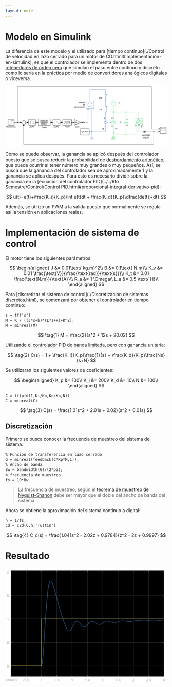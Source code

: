 ```yaml
---
layout: note
---
```


# Modelo en Simulink
La diferencia de este modelo y el utilizado para [tiempo continuo](./Control de velocidad en lazo cerrado para un motor de CD.html#implementación-en-simulink), es que el controlador se implementa dentro de dos [retenedores de orden cero](https://en.wikipedia.org/wiki/Zero-order_hold) que simulan el paso entre continuo y discreto como lo sería en la práctica por medio de convertidores analógicos digitales o viceversa.

![Modelo en Simulink de un control discreto de velocidad en lazo cerrado](../../img/sim-control-discreto-velocidad-lazo-cerrado.png)

Como se puede observar, la ganancia se aplicó después del controlador puesto que se busca reducir la probabilidad de [desbordamiento aritmético](https://es.wikipedia.org/wiki/Desbordamiento_aritm%C3%A9tico), que puede ocurrir al tener número muy grandes o muy pequeños. Así, se busca que la ganancia del controlador sea de aproximadamente 1 y la ganancia se aplica después. Para esto es necesario dividir sobre la ganancia en la [ecuación del controlador PID](../../6to Semestre/Control/Control PID.html#proporcional-integral-derivativo-pid):

$$
u(t)=e(t)+\frac{K_i}{K_p}\int e(t)dt + \frac{K_d}{K_p}\dfrac{de(t)}{dt}
$$

Además, se utilizó un PWM a la salida puesto que normalmente se regula así la tensión en aplicaciones reales.

# Implementación de sistema de control
El motor tiene los siguientes parámetros:

$$
\begin{aligned}
    J &= 0.01\text{ kg.m}^2\\
    B &= 0.1\text{ N.m}\\
    K_v &= 0.01 \frac{\text{V}}{\frac{\text{rad}}{\text{s}}}\\
    K_t &= 0.01 \frac{\text{N.m}}{\text{A}}\\
    R_a &= 1 \Omega\\
    L_a &= 0.5 \text{ H}\\
\end{aligned}
$$

Para [discretizar el sistema de control](./Discretización de sistemas discretos.html), se comenzará por obtener el controlador en tiempo continuo:

```
s = tf('s')
M = K / ((J*s+b)*(L*s+R)+K^2);
M = minreal(M)
```

$$
\tag{1}
M = \frac{2}{s^2 + 12s + 20.02}
$$

Utilizando el [controlador PID de banda limitada](https://ghsalazar.github.io/cem-matlab/docs/control-velocidad-lazo-cerrado-motor-cd.html#controlador-pid-de-banda-limitada), pero con ganancia unitaria:

$$
\tag{2}
C(s) = 1 + \frac{K_i}{K_p}\frac{1}{s} + \frac{K_d}{K_p}\frac{Ns}{s+N}
$$

Se utilizaran los siguientes valores de coeficientes:

$$
\begin{aligned}
K_p &= 100\\
K_i &= 200\\
K_d &= 10\\
N &= 100\\
\end{aligned}
$$

```
C = tf(pid(1,Ki/Kp,Kd/Kp,N))
C = minreal(C)
```

$$
\tag{3}
C(s) = \frac{1.01s^2 + 2.01s + 0.02}{s^2 + 0.01s}
$$

## Discretización
Primero se busca conocer la frecuencia de muestreo del sistema del sistema:

```
% Función de transferencia en lazo cerrado
G = minreal(feedback(C*Kp*M,1));
% Ancho de banda
Bw = bandwidth(G)/(2*pi);
% frecuencia de muestreo
fs = 10*Bw
```

> La frecuencia de muestreo, según el [teorema de muestreo de Nyquist-Shanon](https://es.wikipedia.org/wiki/Teorema_de_muestreo_de_Nyquist-Shannon) debe ser mayor que el doble del ancho de banda del sistema.

Ahora se obtiene la aproximación del sistema continuo a digital:

```
h = 1/fs;
Cd = c2d(C,h,'Tustin')
```

$$
\tag{4}
C_d(s) = \frac{1.041z^2 - 2.02z + 0.9784}{z^2 - 2z + 0.9997}
$$

# Resultado
![Gráfica de velocidad y referencia](../../img/control-discreto-velocidad-lazo-cerrado.svg)
